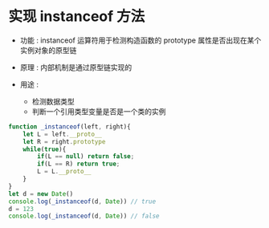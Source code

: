 # 实现 instanceof 方法

- 功能 : instanceof 运算符用于检测构造函数的 prototype 属性是否出现在某个实例对象的原型链

- 原理 : 内部机制是通过原型链实现的

- 用途 : 
    - 检测数据类型 
    - 判断一个引用类型变量是否是一个类的实例


```js
function _instanceof(left, right){
    let L = left.__proto__
    let R = right.prototype
    while(true){
        if(L == null) return false;
        if(L == R) return true;
        L = L.__proto__
    }
}
let d = new Date()
console.log(_instanceof(d, Date)) // true
d = 123
console.log(_instanceof(d, Date)) // false
```